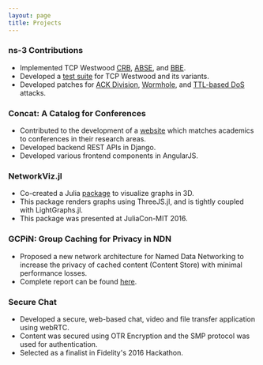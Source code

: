 ```yaml
---
layout: page
title: Projects
---
```


### ns-3 Contributions
* Implemented TCP Westwood [CRB](https://github.com/cjamadagni/TCPW-CRB), [ABSE](), and [BBE](https://github.com/cjamadagni/TCPW-BBE).
* Developed a [test suite](https://github.com/cjamadagni/TCPW-CRB) for TCP Westwood and its variants.
* Developed patches for [ACK Division](https://github.com/cjamadagni/ACKDiv), [Wormhole](https://github.com/cjamadagni/Wormhole-Attack-in-NS3), and [TTL-based DoS](https://github.com/cjamadagni/TDoS) attacks.

### Concat: A Catalog for Conferences
* Contributed to the development of a [website](https://concat.co.in) which matches academics to conferences in their research areas.
* Developed backend REST APIs in Django.
* Developed various frontend components in AngularJS.

### NetworkViz.jl
* Co-created a Julia [package](https://github.com/abhijithanilkumar/NetworkViz.jl) to visualize graphs in 3D.
* This package renders graphs using ThreeJS.jl, and is tightly coupled with LightGraphs.jl.
* This package was presented at JuliaCon-MIT 2016.

### GCPiN: Group Caching for Privacy in NDN
* Proposed a new network architecture for Named Data Networking to increase the privacy of cached content (Content Store) with minimal performance losses.
* Complete report can be found [here](https://github.com/cjamadagni/GCPiN).

### Secure Chat
* Developed a secure, web-based chat, video and file transfer application using webRTC.
* Content was secured using OTR Encryption and the SMP protocol was used for authentication.
* Selected as a finalist in Fidelity's 2016 Hackathon.
